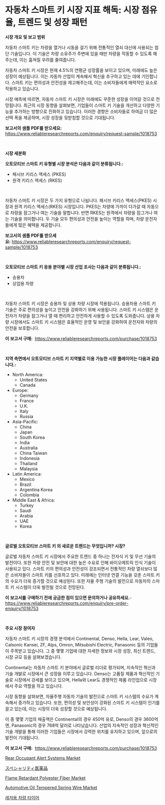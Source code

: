 <p><h1>자동차 스마트 키 시장 지표 해독: 시장 점유율, 트렌드 및 성장 패턴</h1></p><p><strong>시장 개요 및 보고 범위</strong></p>
<p><p>자동차 스마트 키는 차량을 열거나 시동을 걸기 위해 전통적인 열쇠 대신에 사용되는 첨단 기술입니다. 이 기술은 차량 소유주가 주변에 있을 때만 차량을 작동할 수 있도록 해주는데, 이는 훔쳐질 우려를 줄여줍니다. </p><p>자동차 스마트 키 시장은 현재 4.5%의 연평균 성장률을 보이고 있으며, 미래에도 높은 성장이 예상됩니다. 이는 자동차 산업이 계속해서 혁신을 추구하고 있는 데에 기인합니다. 스마트 키는 편의성과 안전성을 제고해주는데, 이는 소비자들에게 매력적인 요소로 작용하고 있습니다.</p><p>시장 예측에 따르면, 자동차 스마트 키 시장은 미래에도 꾸준한 성장을 이어갈 것으로 전망됩니다. 최근의 시장 동향을 살펴보면, 기업들이 스마트 키 기술을 개선하고 다양한 기능을 추가하는 방향으로 진화하고 있습니다. 이러한 경향은 소비자들로 하여금 더 많은 선택 폭을 제공하며, 시장 성장을 뒷받침할 것으로 기대됩니다.</p></p>
<p><strong>보고서의 샘플 PDF를 받으세요:</strong> <a href="https://www.reliableresearchreports.com/enquiry/request-sample/1018753">https://www.reliableresearchreports.com/enquiry/request-sample/1018753</a></p>
<p>&nbsp;</p>
<p><strong>시장 세분화</strong></p>
<p><strong>오토모티브 스마트 키 유형별 시장 분석은 다음과 같이 분류됩니다.:</strong></p>
<p><ul><li>패시브 키리스 액세스 (PKES)</li><li>원격 키리스 액세스 (RKES)</li></ul></p>
<p>&nbsp;</p>
<p><p>자동차 스마트 키 시장은 두 가지 유형으로 나뉩니다. 패시브 키리스 액세스(PKES) 시장과 원격 키리스 액세스(RKES) 시장입니다. PKES는 차량에 가까이 다가갈 때 자동으로 차량을 잠그거나 여는 기술을 말합니다. 반면 RKES는 원격에서 차량을 잠그거나 여는 기술을 의미합니다. 두 기술 모두 편의성과 안전을 높이는 역할을 하며, 차량 운전자들에게 많은 혜택을 제공합니다.</p></p>
<p><strong>보고서의 샘플 PDF를 받으세요:</strong>&nbsp;<a href="https://www.reliableresearchreports.com/enquiry/request-sample/1018753">https://www.reliableresearchreports.com/enquiry/request-sample/1018753</a></p>
<p>&nbsp;</p>
<p><strong> 오토모티브 스마트 키 응용 분야별 시장 산업 조사는 다음과 같이 분류됩니다.:</strong></p>
<p><ul><li>승용차</li><li>상업용 차량</li></ul></p>
<p>&nbsp;</p>
<p><p>자동차 스마트 키 시장은 승용차 및 상용 차량 시장에 적용됩니다. 승용차용 스마트 키 기술은 주로 편의성을 높이고 안전을 강화하기 위해 사용됩니다. 스마트 키 시스템은 운전자가 차량을 잠그거나 열 때 편리하고 안전하게 사용할 수 있도록 도와줍니다. 상용 차량 시장에서도 스마트 키 시스템은 효율적인 운영 및 보안을 강화하여 운전자와 차량의 안전을 보호합니다.</p></p>
<p><strong>이 보고서 구매:</strong>&nbsp; <a href="https://www.reliableresearchreports.com/purchase/1018753">https://www.reliableresearchreports.com/purchase/1018753</a></p>
<p>&nbsp;</p>
<p><strong>지역 측면에서 오토모티브 스마트 키 지역별로 이용 가능한 시장 플레이어는 다음과 같습니다.:</strong></p>
<p><ul>
    <li>
        North America:
        <ul>
            <li>United States</li>
            <li>Canada</li>
        </ul>
    </li>
    <li>
        Europe:
        <ul>
            <li>Germany</li>
            <li>France</li>
            <li>U.K.</li>
            <li>Italy</li>
            <li>Russia</li>
        </ul>
    </li>
    <li>
        Asia-Pacific:
        <ul>
            <li>China</li>
            <li>Japan</li>
            <li>South Korea</li>
            <li>India</li>
            <li>Australia</li>
            <li>China Taiwan</li>
            <li>Indonesia</li>
            <li>Thailand</li>
            <li>Malaysia</li>
        </ul>
    </li>
    <li>
        Latin America:
        <ul>
            <li>Mexico</li>
            <li>Brazil</li>
            <li>Argentina Korea</li>
            <li>Colombia</li>
        </ul>
    </li>
    <li>
        Middle East & Africa:
        <ul>
            <li>Turkey</li>
            <li>Saudi</li>
            <li>Arabia</li>
            <li>UAE</li>
            <li>Korea</li>
        </ul>
    </li>
    </ul></p>
<p>&nbsp;</p>
<p><strong>글로벌 오토모티브 스마트 키 의 새로운 트렌드는 무엇입니까? 시장?</strong></p>
<p><p>글로벌 자동차 스마트 키 시장에서 주요한 트렌드 중 하나는 전자식 키 및 무선 기술의 발전이다. 또한 차량 안전 및 보안에 대한 높은 수요로 인해 바이오메트릭 인식 기술이 사용되고 있다. 스마트 키의 편의성과 안전성이 강조되면서 전통적인 차량 열쇠보다 많은 소비자들이 스마트 키를 선호하고 있다. 미래에는 인터넷 연결 기능을 갖춘 스마트 키의 수요가 더욱 증가할 것으로 예상된다. 또한 자율 주행 기술의 발전으로 자동차의 스마트 키 시스템이 더욱 발전될 것으로 전망된다.</p></p>
<p><strong>이 보고서를 구매하기 전에 궁금한 점이 있으면 문의하거나 공유하세요.</strong>- <a href="https://www.reliableresearchreports.com/enquiry/pre-order-enquiry/1018753">https://www.reliableresearchreports.com/enquiry/pre-order-enquiry/1018753</a></p>
<p>&nbsp;</p>
<p><strong>주요 시장 참여자</strong></p>
<p><p>자동차 스마트 키 시장의 경쟁 분석에서 Continental, Denso, Hella, Lear, Valeo, Calsonic Kansei, ZF, Alps, Omron, Mitsubishi Electric, Panasonic 등의 기업들이 주목받고 있습니다. 그 중 몇몇 기업에 대한 자세한 정보와 시장 성장, 최신 트렌드, 시장 규모 등을 살펴보겠습니다.</p><p>Continental는 자동차 스마트 키 분야에서 글로벌 리더로 평가되며, 지속적인 혁신과 기술 개발로 시장에서 큰 성장을 이루고 있습니다. Denso는 고품질 제품과 혁신적인 기술로 시장에서 강세를 보이고 있으며, Hella와 Lear도 경쟁적인 제품 라인업으로 시장에서 주요 역할을 하고 있습니다.</p><p>시장 동향을 살펴보면, 자율주행 자동차 기술의 발전으로 스마트 키 시스템의 수요가 계속해서 증가하고 있습니다. 또한, 편의성 및 보안성이 강화된 스마트 키 시스템이 인기를 끌고 있는데, 이는 시장의 더욱 성장할 것으로 예상됩니다.</p><p>이 중 몇몇 기업의 매출액은 Continental의 경우 450억 유로, Denso의 경우 3600억 엔, Panasonic의 경우 768억 달러로 나타났습니다. 산업의 지속적인 성장과 혁신적인 기술 개발을 통해 이러한 기업들은 시장에서 강력한 위치를 유지하고 있으며, 앞으로의 발전이 기대됩니다.</p></p>
<p><strong>이 보고서 구매:</strong>&nbsp;&nbsp;<a href="https://www.reliableresearchreports.com/purchase/1018753">https://www.reliableresearchreports.com/purchase/1018753</a></p>
<p><p><a href="https://issuu.com/reportprime-2/docs/rear-occupant-alert-systems-market-size-2030.pptx">Rear Occupant Alert Systems Market</a></p><p><a href="https://github.com/cnnriuez22368/Market-Research-Report-List-1/blob/main/6448046193259.md">スペシャリティ医薬品</a></p><p><a href="https://github.com/Krish2023na/Market-Research-Report-List-3/blob/main/flame-retardant-polyester-fiber-market.md">Flame Retardant Polyester Fiber Market</a></p><p><a href="https://boundless-drawbridge-702.notion.site/Automotive-Oil-Tempered-Spring-Wire-Market-Provides-a-Comprehensive-Analysis-Including-a-Macro-Overv-9d6d7cf617914e1b870385af4705bff6">Automotive Oil Tempered Spring Wire Market</a></p><p><a href="https://github.com/vs10l4sfg5c/Market-Research-Report-List-1/blob/main/8636038193043.md">레저용 차량 타이어</a></p></p>

